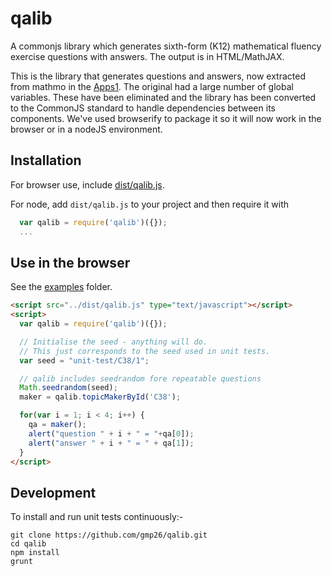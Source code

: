qalib
=====

A commonjs library which generates sixth-form (K12) mathematical fluency exercise questions with answers. The output is in HTML/MathJAX.

This is the library that generates questions and answers, now extracted from mathmo in the [Apps1](https://github.com/gmp26/Apps1). The original had a large number of global variables. These have been eliminated and the library has been converted to the CommonJS standard to handle dependencies between its components. We've used browserify to package it so it will now work in the browser or in a nodeJS environment.

Installation
------------
For browser use, include [dist/qalib.js](https://github.com/gmp26/dist/qalib.js).

For node, add `dist/qalib.js` to your project and then require it with
```javascript
  var qalib = require('qalib')({});
  ...
```

Use in the browser
------------------
See the [examples](https://github.com/gmp26/examples) folder.
```html
<script src="../dist/qalib.js" type="text/javascript"></script>
<script>
  var qalib = require('qalib')({});

  // Initialise the seed - anything will do.
  // This just corresponds to the seed used in unit tests.
  var seed = "unit-test/C38/1";

  // qalib includes seedrandom fore repeatable questions
  Math.seedrandom(seed);
  maker = qalib.topicMakerById('C38');

  for(var i = 1; i < 4; i++) {
    qa = maker();
    alert("question " + i + " = "+qa[0]);
    alert("answer " + i + " = " + qa[1]);
  }
</script>

```

Development
-----------
To install and run unit tests continuously:-

```shell
git clone https://github.com/gmp26/qalib.git
cd qalib
npm install
grunt 
```
